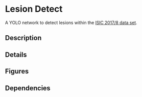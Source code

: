 # Lesion Detect
A YOLO network to detect lesions within the [ISIC 2017/8 data set](https://challenge.isic-archive.com/data/#2017).
## Description

## Details

## Figures

## Dependencies